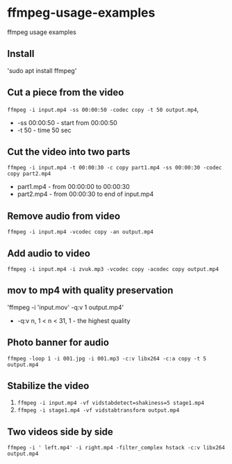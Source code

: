 # ffmpeg-usage-examples
ffmpeg usage examples

## Install
'sudo apt install ffmpeg'

## Cut a piece from the video
`ffmpeg -i input.mp4 -ss 00:00:50 -codec copy -t 50 output.mp4`,
- -ss 00:00:50 - start from 00:00:50
- -t 50 - time 50 sec

## Cut the video into two parts
`ffmpeg -i input.mp4 -t 00:00:30 -c copy part1.mp4 -ss 00:00:30 -codec copy part2.mp4`
- part1.mp4 - from 00:00:00 to 00:00:30
- part2.mp4 - from 00:00:30 to end of input.mp4

## Remove audio from video
`ffmpeg -i input.mp4 -vcodec copy -an output.mp4`

## Add audio to video
`ffmpeg -i input.mp4 -i zvuk.mp3 -vcodec copy -acodec copy output.mp4`

## mov to mp4 with quality preservation
'ffmpeg -i 'input.mov' -q:v 1 output.mp4'
- -q:v n, 1 < n < 31, 1 - the highest quality

## Photo banner for audio
`ffmpeg -loop 1 -i 001.jpg -i 001.mp3 -c:v libx264 -c:a copy -t 5 output.mp4`

## Stabilize the video
1. `ffmpeg -i input.mp4 -vf vidstabdetect=shakiness=5 stage1.mp4`
2. `ffmpeg -i stage1.mp4 -vf vidstabtransform output.mp4`

## Two videos side by side
`ffmpeg -i ' left.mp4' -i right.mp4 -filter_complex hstack -c:v libx264 output.mp4`
